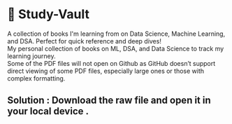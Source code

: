 # 🧠 Study-Vault
A collection of books I'm learning from on Data Science, Machine Learning, and DSA. Perfect for quick reference and deep dives!<br>
My personal collection of books on ML, DSA, and Data Science to track my learning journey.<br>
Some of the PDF files will not open on Github as GitHub doesn’t support direct viewing of some PDF files, especially large ones or those with complex formatting.<br>
## Solution : Download the raw file and open it in your local device .
